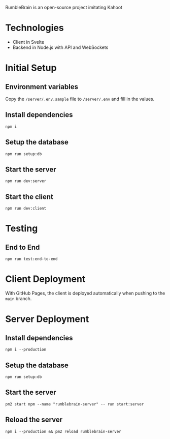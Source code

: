 RumbleBrain is an open-source project imitating Kahoot

# Technologies

- Client in Svelte
- Backend in Node.js with API and WebSockets

# Initial Setup

## Environment variables

Copy the `/server/.env.sample` file to `/server/.env` and fill in the values.

## Install dependencies

`npm i`

## Setup the database

`npm run setup:db`

## Start the server

`npm run dev:server`

## Start the client

`npm run dev:client`

# Testing

## End to End

`npm run test:end-to-end`

# Client Deployment

With GitHub Pages, the client is deployed automatically when pushing to the `main` branch.

# Server Deployment

## Install dependencies

`npm i --production`

## Setup the database

`npm run setup:db`

## Start the server

`pm2 start npm --name "rumblebrain-server" -- run start:server`

## Reload the server

`npm i --production && pm2 reload rumblebrain-server`
